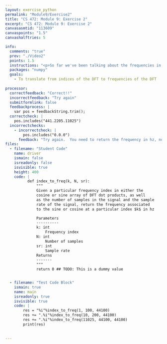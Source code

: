 ```yaml
---
layout: exercise_python
permalink: "Module9/Exercise2"
title: "CS 472: Module 9: Exercise 2"
excerpt: "CS 472: Module 9: Exercise 2"
canvasasmtid: "113609"
canvaspoints: "1.5"
canvashalftries: 5

info:
  comments: "true"
  prev: "./Video2"
  points: 1.5
  instructions: "<p>So far we've been talking about the frequencies in terms of integer number of cycles over a particular interval, but if we know how many samples are in that interval and what the sample rate is, we can devise a formula to determine what the frequency actually is in hz.  This will move us towards being able to detect notes in real audio using the DFT.  In this exercise, given a particular frequency index in either the cosine or sine array of DFT dot products, as well as the number of samples in the signal and the sample rate of the signal, return the frequency associated to the sine or cosine at a particular index $k$ in hz.</p><p><b>Hint: The equation is in terms of k, N, and sr only.  You want to end up with hz, which is cycles per second.  k is the number of cycles / interval.  N is the number of samples / interval.  sr is the number of samples / second.  So you have to arrange them into an equation that ends up in cycles / second.</p>"
  packages: "numpy"
  goals:
    - To translate from indices of the DFT to frequencies of the DFT
    
processor:  
  correctfeedback: "Correct!!" 
  incorrectfeedback: "Try again"
  submitformlink: false
  feedbackprocess: | 
    var pos = feedbackString.trim();
  correctcheck: |
    pos.includes("441.2205.11025")
  incorrectchecks:
    - incorrectcheck: |
        pos.includes("0.0.0")
      feedback: "Try again.  You need to return the frequency in hz, not 0"
files:
  - filename: "Student Code"
    name: driver
    ismain: false
    isreadonly: false
    isvisible: true
    height: 400
    code: | 
          def index_to_freq(k, N, sr):
              """
              Given a particular frequency index in either the
              cosine or sine array of DFT dot products, as well
              as the number of samples in the signal and the sample
              rate of the signal, return the frequency associated
              to the sine or cosine at a particular index $k$ in hz

              Parameters
              ----------
              k: int
                  Frequency index
              N: int
                  Number of samples
              sr: int
                  Sample rate
              Returns
              -------
              """
              return 0 ## TODO: This is a dummy value


  - filename: "Test Code Block"
    ismain: true
    name: main
    isreadonly: true
    isvisible: true
    code: |
        res = "%i"%index_to_freq(1, 100, 44100)
        res += ".%i"%index_to_freq(10, 200, 44100)
        res += ".%i"%index_to_freq(11025, 44100, 44100)
        print(res)
        
        
---
```

